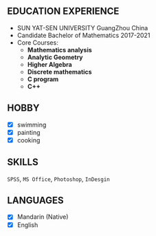 ##  EDUCATION EXPERIENCE
* SUN YAT-SEN UNIVERSITY 	                                     		 GuangZhou China
* Candidate Bachelor of Mathematics                                2017-2021
* Core Courses:
    * **Mathematics analysis** 
    * **Analytic Geometry**   
    * **Higher Algebra**
    * **Discrete mathematics** 
    * **C program**        
    * **C++**
    
 ##  HOBBY 
 - [x] swimming
 - [x] painting
 - [x] cooking

##  SKILLS
`SPSS`, `MS Office`, `Photoshop`, `InDesgin `

##  LANGUAGES
- [x] Mandarin (Native)
- [x] English 
